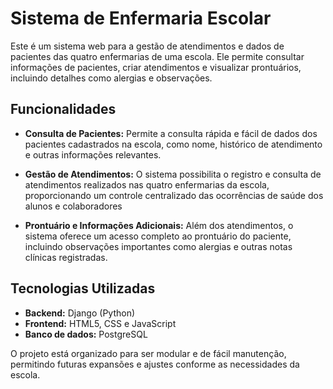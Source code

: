 # Sistema de Enfermaria Escolar


Este é um sistema web para a gestão de atendimentos e dados de pacientes das quatro enfermarias de uma escola. Ele permite consultar informações de pacientes, criar atendimentos e visualizar prontuários, incluindo detalhes como alergias e observações.



## Funcionalidades

- **Consulta de Pacientes:** Permite a consulta rápida e fácil de dados dos pacientes cadastrados na escola, como nome, histórico de atendimento e outras informações relevantes.
  
- **Gestão de Atendimentos:** O sistema possibilita o registro e consulta de atendimentos realizados nas quatro enfermarias da escola, proporcionando um controle centralizado das ocorrências de saúde dos alunos e colaboradores

- **Prontuário e Informações Adicionais:** Além dos atendimentos, o sistema oferece um acesso completo ao prontuário do paciente, incluindo observações importantes como alergias e outras notas clínicas registradas.

## Tecnologias Utilizadas

- **Backend:** Django (Python)
- **Frontend:** HTML5, CSS e JavaScript
- **Banco de dados:** PostgreSQL

O projeto está organizado para ser modular e de fácil manutenção, permitindo futuras expansões e ajustes conforme as necessidades da escola.
